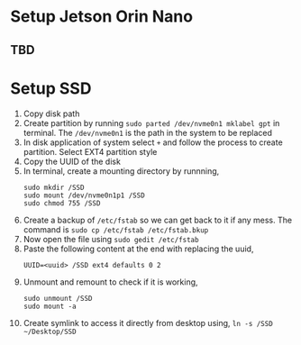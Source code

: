 # Setup Jetson Orin Nano
## TBD

# Setup SSD 
1. Copy disk path
2. Create partition by running `sudo parted /dev/nvme0n1 mklabel gpt` in terminal. The `/dev/nvme0n1` is the path in the system to be replaced
3. In disk application of system select `+` and follow the process to create partition. Select EXT4 partition style
4. Copy the UUID of the disk
5. In terminal, create a mounting directory by runnning,
   ```
   sudo mkdir /SSD
   sudo mount /dev/nvme0n1p1 /SSD
   sudo chmod 755 /SSD
   ```
6. Create a backup of `/etc/fstab` so we can get back to it if any mess. The command is `sudo cp /etc/fstab /etc/fstab.bkup`
7. Now open the file using `sudo gedit /etc/fstab`
8. Paste the following content at the end with replacing the uuid,
   ```
   UUID=<uuid> /SSD ext4 defaults 0 2
   ```
9. Unmount and remount to check if it is working,
    ```
    sudo unmount /SSD
    sudo mount -a
    ```
10. Create symlink to access it directly from desktop using, `ln -s /SSD ~/Desktop/SSD`
